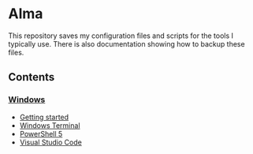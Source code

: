 # Alma

This repository saves my configuration files and scripts for the tools I typically use. There is also documentation showing how to backup these files.

## Contents

### [Windows](https://github.com/ettodrzz/Alma/blob/main/Docs/win_setup.md)

- [Getting started](https://github.com/ettodrzz/Alma/blob/main/Docs/win_setup.md#getting-started)
- [Windows Terminal](https://github.com/ettodrzz/Alma/blob/main/Docs/win_setup.md#windows-terminal)
- [PowerShell 5](https://github.com/ettodrzz/Alma/blob/main/Docs/win_setup.md#powershell-5)
- [Visual Studio Code](https://github.com/ettodrzz/Alma/blob/main/Docs/win_setup.md#visual-studio-code)
